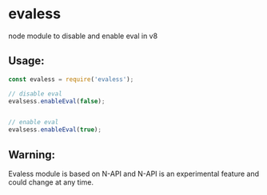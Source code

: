 # evaless
node module to disable and enable eval in v8

Usage:
-----
```javascript
const evaless = require('evaless');

// disable eval
evalsess.enableEval(false);


// enable eval
evalsess.enableEval(true);

```

Warning:
--------

Evaless module is based on N-API and N-API is an experimental feature and could change at any time.